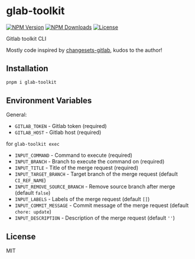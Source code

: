 # glab-toolkit

<a href="https://www.npmjs.com/package/glab-toolkit" target="_blank" rel="noopener noreferrer"><img src="https://badgen.net/npm/v/glab-toolkit" alt="NPM Version" /></a>
<a href="https://www.npmjs.com/package/glab-toolkit" target="_blank" rel="noopener noreferrer"><img src="https://badgen.net/npm/dt/glab-toolkit" alt="NPM Downloads" /></a>
<a href="https://github.com/alexzhang1030/glab-toolkit/blob/main/LICENSE" target="_blank" rel="noopener noreferrer"><img src="https://badgen.net/github/license/alexzhang1030/glab-toolkit" alt="License" /></a>

Gitlab toolkit CLI

Mostly code inspired by [changesets-gitlab](https://github.com/un-ts/changesets-gitlab), kudos to the author!

## Installation

```bash
pnpm i glab-toolkit
```

## Environment Variables

General:

- `GITLAB_TOKEN` - Gitlab token (required)
- `GITLAB_HOST` - Gitlab host (required)

for `glab-toolkit exec`

- `INPUT_COMMAND` - Command to execute (required)
- `INPUT_BRANCH` - Branch to execute the command on (required)
- `INPUT_TITLE` - Title of the merge request (required)
- `INPUT_TARGET_BRANCH` - Target branch of the merge request (default `CI_REF_NAME`)
- `INPUT_REMOVE_SOURCE_BRANCH` - Remove source branch after merge (default `false`)
- `INPUT_LABELS` - Labels of the merge request (default `[]`)
- `INPUT_COMMIT_MESSAGE` - Commit message of the merge request (default `chore: update`)
- `INPUT_DESCRIPTION` - Description of the merge request (default `''`)

## License

MIT
